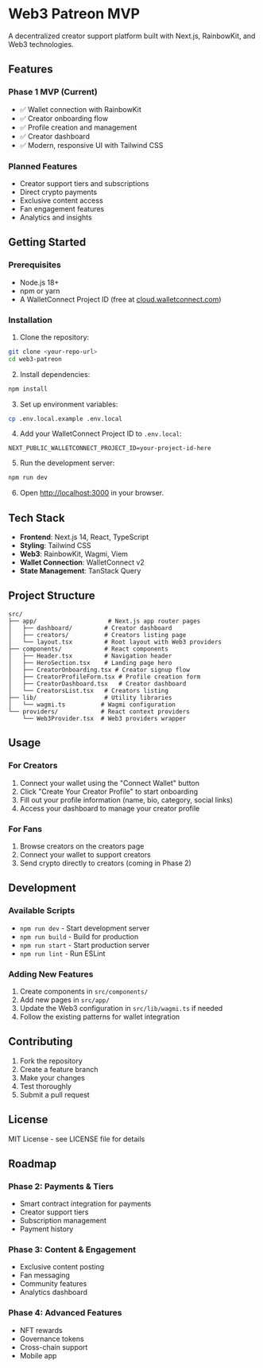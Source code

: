 # Web3 Patreon MVP

A decentralized creator support platform built with Next.js, RainbowKit, and Web3 technologies.

## Features

### Phase 1 MVP (Current)
- ✅ Wallet connection with RainbowKit
- ✅ Creator onboarding flow
- ✅ Profile creation and management
- ✅ Creator dashboard
- ✅ Modern, responsive UI with Tailwind CSS

### Planned Features
- Creator support tiers and subscriptions
- Direct crypto payments
- Exclusive content access
- Fan engagement features
- Analytics and insights

## Getting Started

### Prerequisites
- Node.js 18+ 
- npm or yarn
- A WalletConnect Project ID (free at [cloud.walletconnect.com](https://cloud.walletconnect.com/))

### Installation

1. Clone the repository:
```bash
git clone <your-repo-url>
cd web3-patreon
```

2. Install dependencies:
```bash
npm install
```

3. Set up environment variables:
```bash
cp .env.local.example .env.local
```

4. Add your WalletConnect Project ID to `.env.local`:
```
NEXT_PUBLIC_WALLETCONNECT_PROJECT_ID=your-project-id-here
```

5. Run the development server:
```bash
npm run dev
```

6. Open [http://localhost:3000](http://localhost:3000) in your browser.

## Tech Stack

- **Frontend**: Next.js 14, React, TypeScript
- **Styling**: Tailwind CSS
- **Web3**: RainbowKit, Wagmi, Viem
- **Wallet Connection**: WalletConnect v2
- **State Management**: TanStack Query

## Project Structure

```
src/
├── app/                    # Next.js app router pages
│   ├── dashboard/         # Creator dashboard
│   ├── creators/          # Creators listing page
│   └── layout.tsx         # Root layout with Web3 providers
├── components/            # React components
│   ├── Header.tsx         # Navigation header
│   ├── HeroSection.tsx    # Landing page hero
│   ├── CreatorOnboarding.tsx # Creator signup flow
│   ├── CreatorProfileForm.tsx # Profile creation form
│   ├── CreatorDashboard.tsx   # Creator dashboard
│   └── CreatorsList.tsx   # Creators listing
├── lib/                   # Utility libraries
│   └── wagmi.ts          # Wagmi configuration
└── providers/            # React context providers
    └── Web3Provider.tsx  # Web3 providers wrapper
```

## Usage

### For Creators
1. Connect your wallet using the "Connect Wallet" button
2. Click "Create Your Creator Profile" to start onboarding
3. Fill out your profile information (name, bio, category, social links)
4. Access your dashboard to manage your creator profile

### For Fans
1. Browse creators on the creators page
2. Connect your wallet to support creators
3. Send crypto directly to creators (coming in Phase 2)

## Development

### Available Scripts

- `npm run dev` - Start development server
- `npm run build` - Build for production
- `npm run start` - Start production server
- `npm run lint` - Run ESLint

### Adding New Features

1. Create components in `src/components/`
2. Add new pages in `src/app/`
3. Update the Web3 configuration in `src/lib/wagmi.ts` if needed
4. Follow the existing patterns for wallet integration

## Contributing

1. Fork the repository
2. Create a feature branch
3. Make your changes
4. Test thoroughly
5. Submit a pull request

## License

MIT License - see LICENSE file for details

## Roadmap

### Phase 2: Payments & Tiers
- Smart contract integration for payments
- Creator support tiers
- Subscription management
- Payment history

### Phase 3: Content & Engagement
- Exclusive content posting
- Fan messaging
- Community features
- Analytics dashboard

### Phase 4: Advanced Features
- NFT rewards
- Governance tokens
- Cross-chain support
- Mobile app